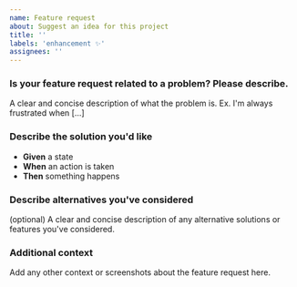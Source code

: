 ```yaml
---
name: Feature request
about: Suggest an idea for this project
title: ''
labels: 'enhancement ✨'
assignees: ''
---
```


### Is your feature request related to a problem? Please describe.
A clear and concise description of what the problem is. Ex. I'm always frustrated when [...]

### Describe the solution you'd like

- **Given** a state
- **When** an action is taken
- **Then** something happens

### Describe alternatives you've considered
(optional) A clear and concise description of any alternative solutions or features you've considered.

### Additional context
Add any other context or screenshots about the feature request here.